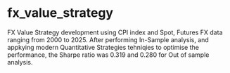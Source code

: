 # fx_value_strategy
FX Value Strategy development using CPI index and Spot, Futures FX data ranging from 2000 to 2025. 
After performing In-Sample analysis, and appkying modern Quantitative Strategies tehniqies to optimise the performance, the Sharpe ratio was 0.319 and 0.280 for Out of sample analysis. 
